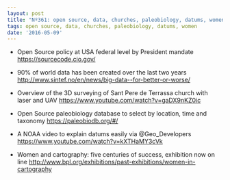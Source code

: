 ```yaml
---
layout: post
title: "Nº361: open source, data, churches, paleobiology, datums, women"
tags: open source, data, churches, paleobiology, datums, women
date: '2016-05-09'
---
```


* Open Source policy at USA federal level by President mandate
  https://sourcecode.cio.gov/

* 90% of world data has been created over the last two years
  http://www.sintef.no/en/news/big-data--for-better-or-worse/

* Overview of the 3D surveying of Sant Pere de Terrassa church with laser and UAV
  https://www.youtube.com/watch?v=gaDX9nKZ0ic

* Open Source paleobiology database to select by location, time and taxonomy
  https://paleobiodb.org/#/

* A NOAA video to explain datums easily via @Geo_Developers
  https://www.youtube.com/watch?v=kXTHaMY3cVk

* Women and cartography: five centuries of success, exhibition now on line
  http://www.bpl.org/exhibitions/past-exhibitions/women-in-cartography
